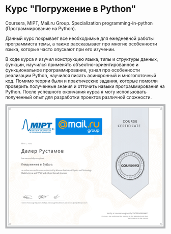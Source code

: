 # Курс "Погружение в Python"
Coursera, MIPT, Mail.ru Group. Specialization programming-in-python (Программирование на Python).

Данный курс покрывает все необходимые для ежедневной работы программиста темы, а также рассказывает про многие особенности языка, которые часто опускают при его изучении.

В ходе курса я изучил конструкцию языка, типы и структуры данных, функции, научился применять объектно-ориентированное и функциональное программирование, узнал про особенности реализации Python, научился писать асинхронный и многопоточный код. Помимо теории были и практические задания, которые помогли проверить полученные знания и отточить навыки программирования на Python. После успешного окончания курса я могу использовать полученный опыт для разработки проектов различной сложности.

[![Сertificate](https://github.com/iamrustamov/Coursera-Python-Specialization/blob/master/cert.jpg)](https://coursera.org/share/f3b745358d09ed5eb010fa8aa9410ebb)
